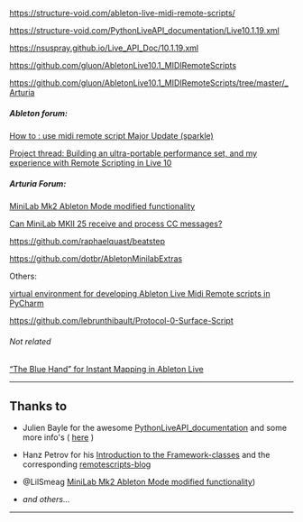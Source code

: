 https://structure-void.com/ableton-live-midi-remote-scripts/
 
https://structure-void.com/PythonLiveAPI_documentation/Live10.1.19.xml

https://nsuspray.github.io/Live_API_Doc/10.1.19.xml
 
https://github.com/gluon/AbletonLive10.1_MIDIRemoteScripts

https://github.com/gluon/AbletonLive10.1_MIDIRemoteScripts/tree/master/_Arturia

##### Ableton forum:

[How to : use midi remote script Major Update (sparkle)](https://forum.ableton.com/viewtopic.php?f=1&t=200513&sid=b3647a6e210def54dfc1f976731deda2)

[Project thread: Building an ultra-portable performance set, and my experience with Remote Scripting in Live 10](https://forum.ableton.com/viewtopic.php?f=1&t=242270#p1788404)

##### Arturia Forum:
[MiniLab Mk2 Ableton Mode modified functionality](https://forum.arturia.com/index.php?topic=102839.0)

[Can MiniLab MKII 25 receive and process CC messages?](https://forum.arturia.com/index.php?topic=107067.0;prev_next=next#new)

https://github.com/raphaelquast/beatstep

https://github.com/dotbr/AbletonMinilabExtras

Others:

[virtual environment for developing Ableton Live Midi Remote scripts in PyCharm](https://intellij-support.jetbrains.com/hc/en-us/community/posts/360006921160-virtual-environment-for-developing-Ableton-Live-Midi-Remote-scripts-in-PyCharm?page=1#comments)

https://github.com/lebrunthibault/Protocol-0-Surface-Script


###### Not related

[“The Blue Hand” for Instant Mapping in Ableton Live](https://performodule.com/2015/08/09/the-blue-hand-for-instant-mapping-in-ableton-live/)

---  

## Thanks to

- Julien Bayle for the awesome [PythonLiveAPI_documentation](https://julienbayle.studio/PythonLiveAPI_documentation/) and some more info's ( [here](https://julienbayle.studio/ableton-live-midi-remote-scripts/) )

- Hanz Petrov for his [Introduction to the Framework-classes](https://livecontrol.q3f.org/ableton-liveapi/articles/introduction-to-the-framework-classes/) and the corresponding [remotescripts-blog](http://remotescripts.blogspot.com)

- @LilSmeag [MiniLab Mk2 Ableton Mode modified functionality](https://forum.arturia.com/index.php?topic=102839.0))

- _and others..._

---
